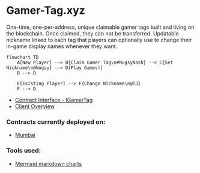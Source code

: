 # Gamer-Tag.xyz

One-time, one-per-address, unique claimable gamer tags built and living on the blockchain. Once claimed, they can not be transferred.
Updatable nickname linked to each tag that players can optionally use to change their in-game display names whenever they want.

```mermaid
flowchart TD
	A[New Player] --> B{Claim Gamer Tag\n#NugsyNash} --> C{Set Nickname\n@Nugsy} --> D[Play Games!]
	B --> D 
	
	E[Existing Player] --> F{Change Nickname\n@TJ}
	F --> D 
```

- [Contract Interface - IGamerTag](contracts/IGamerTag.sol)
- [Client Overview](client/README.md)

### Contracts currently deployed on:
- [Mumbai](https://mumbai.polygonscan.com/address/0x6e7ee11B05d525f9094352EC598d1a2ac790D61f#writeContract)

### Tools used:
- [Mermaid markdown charts](https://mermaid-js.github.io/mermaid/#/flowchart)